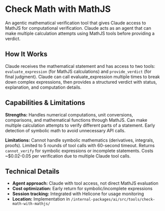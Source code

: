# Check Math with MathJS

An agentic mathematical verification tool that gives Claude access to MathJS for computational verification. Claude acts as an agent that can make multiple calculation attempts using MathJS tools before providing a verdict.

## How It Works

Claude receives the mathematical statement and has access to two tools: `evaluate_expression` (for MathJS calculations) and `provide_verdict` (for final judgment). Claude can call evaluate_expression multiple times to break down complex expressions, then provides a structured verdict with status, explanation, and computation details.

## Capabilities & Limitations

**Strengths:** Handles numerical computations, unit conversions, comparisons, and mathematical functions through MathJS. Can make multiple calculation attempts to verify different parts of a statement. Early detection of symbolic math to avoid unnecessary API calls.

**Limitations:** Cannot handle symbolic mathematics (derivatives, integrals, proofs). Limited to 5 rounds of tool calls with 60-second timeout. Returns `cannot_verify` for symbolic expressions or incomplete statements. Costs ~$0.02-0.05 per verification due to multiple Claude tool calls.

## Technical Details

- **Agent approach:** Claude with tool access, not direct MathJS evaluation
- **Cost optimization:** Early return for symbolic/incomplete expressions
- **Session tracking:** Integrated with Helicone for usage monitoring
- **Location:** Implementation in `/internal-packages/ai/src/tools/check-math-with-mathjs/`